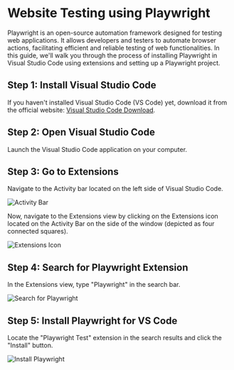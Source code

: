 # Website Testing using Playwright

Playwright is an open-source automation framework designed for testing web applications. It allows developers and testers to automate browser actions, facilitating efficient and reliable testing of web functionalities. In this guide, we'll walk you through the process of installing Playwright in Visual Studio Code using extensions and setting up a Playwright project.

## Step 1: Install Visual Studio Code

If you haven't installed Visual Studio Code (VS Code) yet, download it from the official website: [Visual Studio Code Download](https://code.visualstudio.com/download).

## Step 2: Open Visual Studio Code

Launch the Visual Studio Code application on your computer.

## Step 3: Go to Extensions

Navigate to the Activity bar located on the left side of Visual Studio Code.

![Activity Bar](https://i.imgur.com/fBTAZXr.png)

Now, navigate to the Extensions view by clicking on the Extensions icon located on the Activity Bar on the side of the window (depicted as four connected squares).

![Extensions Icon](https://i.imgur.com/Zz6zgYW.png)

## Step 4: Search for Playwright Extension

In the Extensions view, type "Playwright" in the search bar.

![Search for Playwright](https://i.imgur.com/YWYlpMC.png)

## Step 5: Install Playwright for VS Code

Locate the "Playwright Test" extension in the search results and click the "Install" button.

![Install Playwright](https://i.imgur.com/hknZ7Cg.png)

